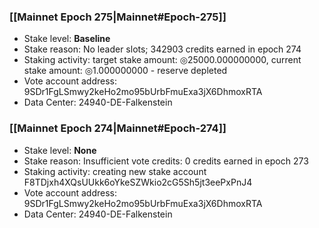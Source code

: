 ### [[Mainnet Epoch 275|Mainnet#Epoch-275]]
* Stake level: **Baseline**
* Stake reason: No leader slots; 342903 credits earned in epoch 274
* Staking activity: target stake amount: ◎25000.000000000, current stake amount: ◎1.000000000 - reserve depleted
* Vote account address: 9SDr1FgLSmwy2keHo2mo95bUrbFmuExa3jX6DhmoxRTA
* Data Center: 24940-DE-Falkenstein
### [[Mainnet Epoch 274|Mainnet#Epoch-274]]
* Stake level: **None**
* Stake reason: Insufficient vote credits: 0 credits earned in epoch 273
* Staking activity: creating new stake account F8TDjxh4XQsUUkk6oYkeSZWkio2cG5Sh5jt3eePxPnJ4
* Vote account address: 9SDr1FgLSmwy2keHo2mo95bUrbFmuExa3jX6DhmoxRTA
* Data Center: 24940-DE-Falkenstein